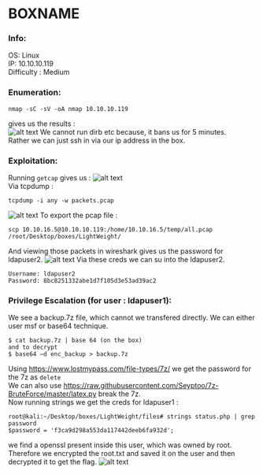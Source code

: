 # BOXNAME
### Info:
OS: Linux<br>
IP: 10.10.10.119<br>
Difficulty : Medium<br>
### Enumeration:
```nmap -sC -sV -oA nmap 10.10.10.119``` <br>

gives us the results : <br>
![alt text](https://i.imgur.com/XDtmKQT.png)
We cannot run dirb etc because, it bans us for 5 minutes. <br>
Rather we can just ssh in via our ip address in the box.
<br>
### Exploitation:
Running `getcap` gives us :
![alt text](https://i.imgur.com/zUbCFqg.png) <br>
Via tcpdump :
```
tcpdump -i any -w packets.pcap
```
![alt text](https://i.imgur.com/hGVmxBE.png)
To export the pcap file :
```
scp 10.10.16.5@10.10.10.119:/home/10.10.16.5/temp/all.pcap /root/Desktop/boxes/LightWeight/
```
And viewing those packets in wireshark gives us the password for ldapuser2.
![alt text](https://i.imgur.com/sJCUKF6.png)
Via these creds we can su into the ldapuser2.
```
Username: ldapuser2
Password: 8bc8251332abe1d7f105d3e53ad39ac2
```
### Privilege Escalation (for user : ldapuser1):
We see a backup.7z file, which cannot we transfered directly. We can either user msf or base64 technique.
```
$ cat backup.7z | base 64 (on the box)
and to decrypt
$ base64 –d enc_backup > backup.7z 
```
Using https://www.lostmypass.com/file-types/7z/ we get the password for the 7z as `delete`  <br>
We can also use https://raw.githubusercontent.com/Seyptoo/7z-BruteForce/master/latex.py break the 7z. <br>
Now running strings we get the creds for ldapuser1 :
```
root@kali:~/Desktop/boxes/LightWeight/files# strings status.php | grep password
$password = 'f3ca9d298a553da117442deeb6fa932d';
```
we find a openssl present inside this user, which was owned by root. <br>
Therefore we encrypted the root.txt and saved it on the user and then decrypted it to get the flag.
![alt text](https://i.imgur.com/2BajMIP.png)
